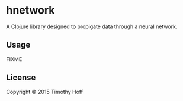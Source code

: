 # hnetwork

A Clojure library designed to propigate data through a neural network.

## Usage

FIXME

## License

Copyright © 2015 Timothy Hoff


